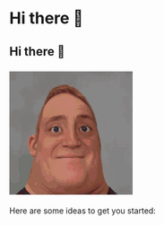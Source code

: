 # Hi there 👋
## Hi there 👋
### ![alt text](incredible-incredible-turning-into-canny.gif)

Here are some ideas to get you started:


